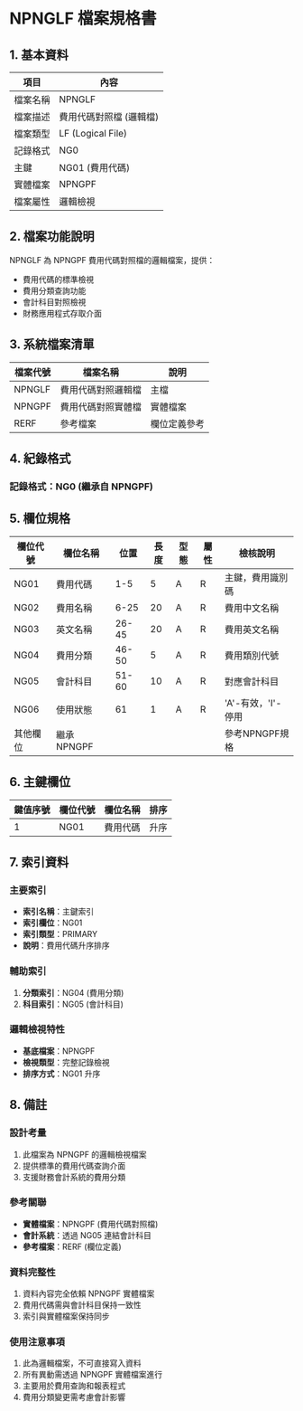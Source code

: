 # NPNGLF 檔案規格書

## 1. 基本資料

| 項目 | 內容 |
|------|------|
| 檔案名稱 | NPNGLF |
| 檔案描述 | 費用代碼對照檔 (邏輯檔) |
| 檔案類型 | LF (Logical File) |
| 記錄格式 | NG0 |
| 主鍵 | NG01 (費用代碼) |
| 實體檔案 | NPNGPF |
| 檔案屬性 | 邏輯檢視 |

## 2. 檔案功能說明

NPNGLF 為 NPNGPF 費用代碼對照檔的邏輯檔案，提供：
- 費用代碼的標準檢視
- 費用分類查詢功能
- 會計科目對照檢視
- 財務應用程式存取介面

## 3. 系統檔案清單

| 檔案代號 | 檔案名稱 | 說明 |
|----------|----------|------|
| NPNGLF | 費用代碼對照邏輯檔 | 主檔 |
| NPNGPF | 費用代碼對照實體檔 | 實體檔案 |
| RERF | 參考檔案 | 欄位定義參考 |

## 4. 紀錄格式

### 記錄格式：NG0 (繼承自 NPNGPF)

## 5. 欄位規格

| 欄位代號 | 欄位名稱 | 位置 | 長度 | 型態 | 屬性 | 檢核說明 |
|----------|----------|------|------|------|------|----------|
| NG01 | 費用代碼 | 1-5 | 5 | A | R | 主鍵，費用識別碼 |
| NG02 | 費用名稱 | 6-25 | 20 | A | R | 費用中文名稱 |
| NG03 | 英文名稱 | 26-45 | 20 | A | R | 費用英文名稱 |
| NG04 | 費用分類 | 46-50 | 5 | A | R | 費用類別代號 |
| NG05 | 會計科目 | 51-60 | 10 | A | R | 對應會計科目 |
| NG06 | 使用狀態 | 61 | 1 | A | R | 'A'-有效，'I'-停用 |
| 其他欄位 | 繼承NPNGPF | | | | | 參考NPNGPF規格 |

## 6. 主鍵欄位

| 鍵值序號 | 欄位代號 | 欄位名稱 | 排序 |
|----------|----------|----------|------|
| 1 | NG01 | 費用代碼 | 升序 |

## 7. 索引資料

### 主要索引
- **索引名稱**：主鍵索引
- **索引欄位**：NG01
- **索引類型**：PRIMARY
- **說明**：費用代碼升序排序

### 輔助索引
1. **分類索引**：NG04 (費用分類)
2. **科目索引**：NG05 (會計科目)

### 邏輯檢視特性
- **基底檔案**：NPNGPF
- **檢視類型**：完整記錄檢視
- **排序方式**：NG01 升序

## 8. 備註

### 設計考量
1. 此檔案為 NPNGPF 的邏輯檢視檔案
2. 提供標準的費用代碼查詢介面
3. 支援財務會計系統的費用分類

### 參考關聯
- **實體檔案**：NPNGPF (費用代碼對照檔)
- **會計系統**：透過 NG05 連結會計科目
- **參考檔案**：RERF (欄位定義)

### 資料完整性
1. 資料內容完全依賴 NPNGPF 實體檔案
2. 費用代碼需與會計科目保持一致性
3. 索引與實體檔案保持同步

### 使用注意事項
1. 此為邏輯檔案，不可直接寫入資料
2. 所有異動需透過 NPNGPF 實體檔案進行
3. 主要用於費用查詢和報表程式
4. 費用分類變更需考慮會計影響 